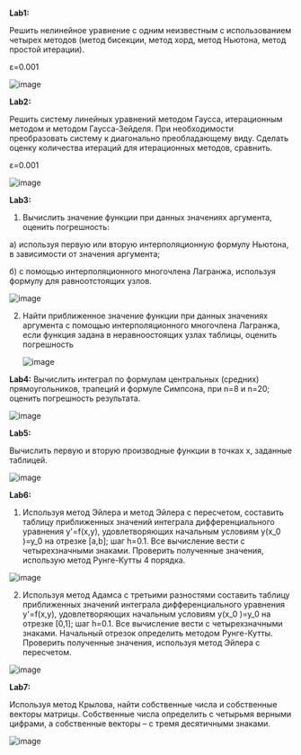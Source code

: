 **Lab1:**

Решить нелинейное уравнение с одним неизвестным с использованием четырех методов
(метод бисекции, метод хорд, метод Ньютона, метод простой итерации).

ε=0.001

![image](https://github.com/Argus2377/ComputationalMathematics2k2s/assets/63736874/f989dfa7-7496-4e30-a020-d6ab591dbb82)


**Lab2:**

Решить систему линейных уравнений методом Гаусса, итерационным методом и методом Гаусса-Зейделя.
При необходимости преобразовать систему к диагонально преобладающему виду.
Сделать оценку количества итераций для итерационных методов, сравнить.

ε=0.001

![image](https://github.com/Argus2377/ComputationalMathematics2k2s/assets/63736874/3ac24d1c-2776-49ef-953e-ccdb2e2d69c8)


**Lab3:**

1.	Вычислить значение функции при данных значениях аргумента, оценить погрешность:

  а) используя первую или вторую интерполяционную формулу Ньютона, в зависимости от значения аргумента;

  б) с помощью интерполяционного многочлена Лагранжа, используя формулу для равноотстоящих узлов.

  ![image](https://github.com/Argus2377/ComputationalMathematics2k2s/assets/63736874/bbc2bfea-f717-48d0-a975-3477fb9ea510)


2. Найти приближенное значение функции при данных значениях аргумента с помощью интерполяционного многочлена Лагранжа,
   если функция задана в неравноостоящих узлах таблицы, оценить погрешность

   ![image](https://github.com/Argus2377/ComputationalMathematics2k2s/assets/63736874/ee8e5a38-29e9-47c9-998e-435e6eb18d61)


**Lab4:**
Вычислить интеграл по формулам центральных (средних) прямоугольников, трапеций и формуле Симпсона, при n=8 и n=20;
оценить погрешность результата.

![image](https://github.com/Argus2377/ComputationalMathematics2k2s/assets/63736874/00865374-1807-4d29-af6b-9c4923991ec2)


**Lab5:**

Вычислить первую и вторую производные функции в точках х, заданные таблицей.

![image](https://github.com/Argus2377/ComputationalMathematics2k2s/assets/63736874/7acd7be9-7cfc-45e9-9201-5b120d799f03)


**Lab6:**

1. Используя метод Эйлера и метод Эйлера с пересчетом, 
составить таблицу приближенных значений интеграла дифференциального уравнения y'=f(x,y),
удовлетворяющих начальным условиям y(x_0 )=y_0 на отрезке [a,b]; шаг h=0.1.
Все вычисление вести с четырехзначными знаками. Проверить полученные значения,
использую метод Рунге-Кутты 4 порядка.

![image](https://github.com/Argus2377/ComputationalMathematics2k2s/assets/63736874/bffdbb45-4ff4-40ca-a290-2c17d6116583)

2. Используя метод Адамса с третьими разностями составить таблицу приближенных значений интеграла дифференциального уравнения y'=f(x,y),
удовлетворяющих начальным условиям y(x_0 )=y_0 на отрезке [0,1];
шаг h=0.1. Все вычисление вести с четырехзначными знаками.
Начальный отрезок определить методом Рунге-Кутты.
Проверить полученные значения, используя метод Эйлера с пересчетом.

![image](https://github.com/Argus2377/ComputationalMathematics2k2s/assets/63736874/dd6ff8c1-3d7b-4b23-bf2f-f304d914e50a)


**Lab7:**

Используя метод Крылова, найти собственные числа и собственные векторы матрицы. 
Собственные числа определить с четырьмя верными цифрами, 
а собственные векторы – с тремя десятичными знаками.

![image](https://github.com/Argus2377/ComputationalMathematics2k2s/assets/63736874/af6edcc9-30d5-477e-9d6c-636243919b8d)

